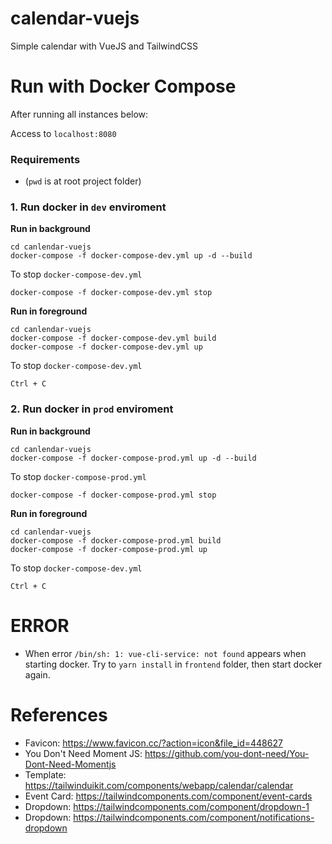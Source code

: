 # calendar-vuejs
Simple calendar with VueJS and TailwindCSS

# **Run with Docker Compose**

After running all instances below:

Access to `localhost:8080`

### Requirements

- (`pwd` is at root project folder)

### 1. Run docker in `dev` enviroment

**Run in background**

```
cd canlendar-vuejs
docker-compose -f docker-compose-dev.yml up -d --build
```

To stop `docker-compose-dev.yml`

```
docker-compose -f docker-compose-dev.yml stop
```

**Run in foreground**

```
cd canlendar-vuejs
docker-compose -f docker-compose-dev.yml build
docker-compose -f docker-compose-dev.yml up
```

To stop `docker-compose-dev.yml`

```
Ctrl + C
```

### 2. Run docker in `prod` enviroment

**Run in background**

```
cd canlendar-vuejs
docker-compose -f docker-compose-prod.yml up -d --build
```

To stop `docker-compose-prod.yml`

```
docker-compose -f docker-compose-prod.yml stop
```

**Run in foreground**

```
cd canlendar-vuejs
docker-compose -f docker-compose-prod.yml build
docker-compose -f docker-compose-prod.yml up
```

To stop `docker-compose-dev.yml`

```
Ctrl + C
```

# ERROR

- When error `/bin/sh: 1: vue-cli-service: not found` appears when starting docker. Try to `yarn install` in `frontend` folder, then start docker again.

# References

- Favicon: https://www.favicon.cc/?action=icon&file_id=448627
- You Don't Need Moment JS: https://github.com/you-dont-need/You-Dont-Need-Momentjs
- Template: https://tailwinduikit.com/components/webapp/calendar/calendar
- Event Card: https://tailwindcomponents.com/component/event-cards
- Dropdown: https://tailwindcomponents.com/component/dropdown-1
- Dropdown: https://tailwindcomponents.com/component/notifications-dropdown